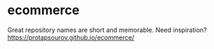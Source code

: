 # ecommerce
Great repository names are short and memorable. Need inspiration?
 https://protapsourov.github.io/ecommerce/
